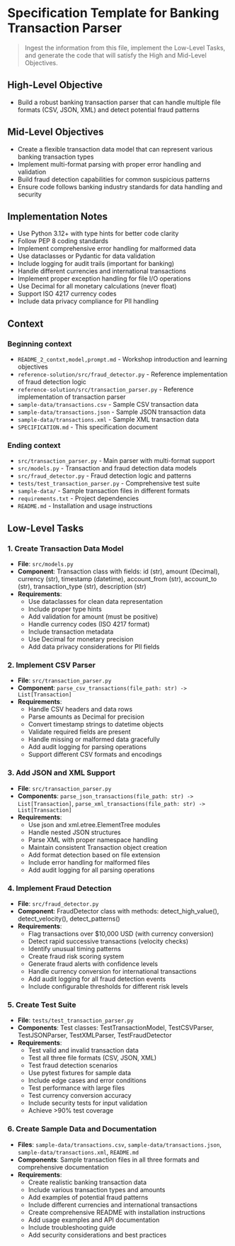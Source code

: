 # Specification Template for Banking Transaction Parser

> Ingest the information from this file, implement the Low-Level Tasks, and generate the code that will satisfy the High and Mid-Level Objectives.

## High-Level Objective
- Build a robust banking transaction parser that can handle multiple file formats (CSV, JSON, XML) and detect potential fraud patterns

## Mid-Level Objectives
- Create a flexible transaction data model that can represent various banking transaction types
- Implement multi-format parsing with proper error handling and validation
- Build fraud detection capabilities for common suspicious patterns
- Ensure code follows banking industry standards for data handling and security

## Implementation Notes
- Use Python 3.12+ with type hints for better code clarity
- Follow PEP 8 coding standards
- Implement comprehensive error handling for malformed data
- Use dataclasses or Pydantic for data validation
- Include logging for audit trails (important for banking)
- Handle different currencies and international transactions
- Implement proper exception handling for file I/O operations
- Use Decimal for all monetary calculations (never float)
- Support ISO 4217 currency codes
- Include data privacy compliance for PII handling

## Context

### Beginning context
- `README_2_contxt,model,prompt.md` - Workshop introduction and learning objectives
- `reference-solution/src/fraud_detector.py` - Reference implementation of fraud detection logic
- `reference-solution/src/transaction_parser.py` - Reference implementation of transaction parser
- `sample-data/transactions.csv` - Sample CSV transaction data
- `sample-data/transactions.json` - Sample JSON transaction data
- `sample-data/transactions.xml` - Sample XML transaction data
- `SPECIFICATION.md` - This specification document

### Ending context
- `src/transaction_parser.py` - Main parser with multi-format support
- `src/models.py` - Transaction and fraud detection data models
- `src/fraud_detector.py` - Fraud detection logic and patterns
- `tests/test_transaction_parser.py` - Comprehensive test suite
- `sample-data/` - Sample transaction files in different formats
- `requirements.txt` - Project dependencies
- `README.md` - Installation and usage instructions

## Low-Level Tasks

### 1. Create Transaction Data Model
- **File**: `src/models.py`
- **Component**: Transaction class with fields: id (str), amount (Decimal), currency (str), timestamp (datetime), account_from (str), account_to (str), transaction_type (str), description (str)
- **Requirements**:
  - Use dataclasses for clean data representation
  - Include proper type hints
  - Add validation for amount (must be positive)
  - Handle currency codes (ISO 4217 format)
  - Include transaction metadata
  - Use Decimal for monetary precision
  - Add data privacy considerations for PII fields

### 2. Implement CSV Parser
- **File**: `src/transaction_parser.py`
- **Component**: `parse_csv_transactions(file_path: str) -> List[Transaction]`
- **Requirements**:
  - Handle CSV headers and data rows
  - Parse amounts as Decimal for precision
  - Convert timestamp strings to datetime objects
  - Validate required fields are present
  - Handle missing or malformed data gracefully
  - Add audit logging for parsing operations
  - Support different CSV formats and encodings

### 3. Add JSON and XML Support
- **File**: `src/transaction_parser.py`
- **Components**: `parse_json_transactions(file_path: str) -> List[Transaction]`, `parse_xml_transactions(file_path: str) -> List[Transaction]`
- **Requirements**:
  - Use json and xml.etree.ElementTree modules
  - Handle nested JSON structures
  - Parse XML with proper namespace handling
  - Maintain consistent Transaction object creation
  - Add format detection based on file extension
  - Include error handling for malformed files
  - Add audit logging for all parsing operations

### 4. Implement Fraud Detection
- **File**: `src/fraud_detector.py`
- **Component**: FraudDetector class with methods: detect_high_value(), detect_velocity(), detect_patterns()
- **Requirements**:
  - Flag transactions over $10,000 USD (with currency conversion)
  - Detect rapid successive transactions (velocity checks)
  - Identify unusual timing patterns
  - Create fraud risk scoring system
  - Generate fraud alerts with confidence levels
  - Handle currency conversion for international transactions
  - Add audit logging for all fraud detection events
  - Include configurable thresholds for different risk levels

### 5. Create Test Suite
- **File**: `tests/test_transaction_parser.py`
- **Components**: Test classes: TestTransactionModel, TestCSVParser, TestJSONParser, TestXMLParser, TestFraudDetector
- **Requirements**:
  - Test valid and invalid transaction data
  - Test all three file formats (CSV, JSON, XML)
  - Test fraud detection scenarios
  - Use pytest fixtures for sample data
  - Include edge cases and error conditions
  - Test performance with large files
  - Test currency conversion accuracy
  - Include security tests for input validation
  - Achieve >90% test coverage

### 6. Create Sample Data and Documentation
- **Files**: `sample-data/transactions.csv`, `sample-data/transactions.json`, `sample-data/transactions.xml`, `README.md`
- **Components**: Sample transaction files in all three formats and comprehensive documentation
- **Requirements**:
  - Create realistic banking transaction data
  - Include various transaction types and amounts
  - Add examples of potential fraud patterns
  - Include different currencies and international transactions
  - Create comprehensive README with installation instructions
  - Add usage examples and API documentation
  - Include troubleshooting guide
  - Add security considerations and best practices